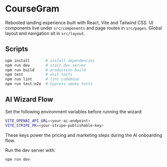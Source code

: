 # CourseGram

Rebooted landing experience built with React, Vite and Tailwind CSS. UI components live under `src/components` and page routes in `src/pages`. Global layout and navigation sit in `src/layout`.

## Scripts

```bash
npm install       # install dependencies
npm run dev       # start dev server
npm run build     # production build
npm test          # unit tests
npm run lint      # lint codebase
npm run test:e2e  # Cypress smoke tests
```

## AI Wizard Flow

Set the following environment variables before running the wizard:

```bash
VITE_OPENAI_API_URL=<your-ai-endpoint>
VITE_STRIPE_PK=<your-stripe-publishable-key>
```

These keys power the pricing and marketing steps during the AI onboarding flow.

Run the dev server with:

```bash
npm run dev
```
